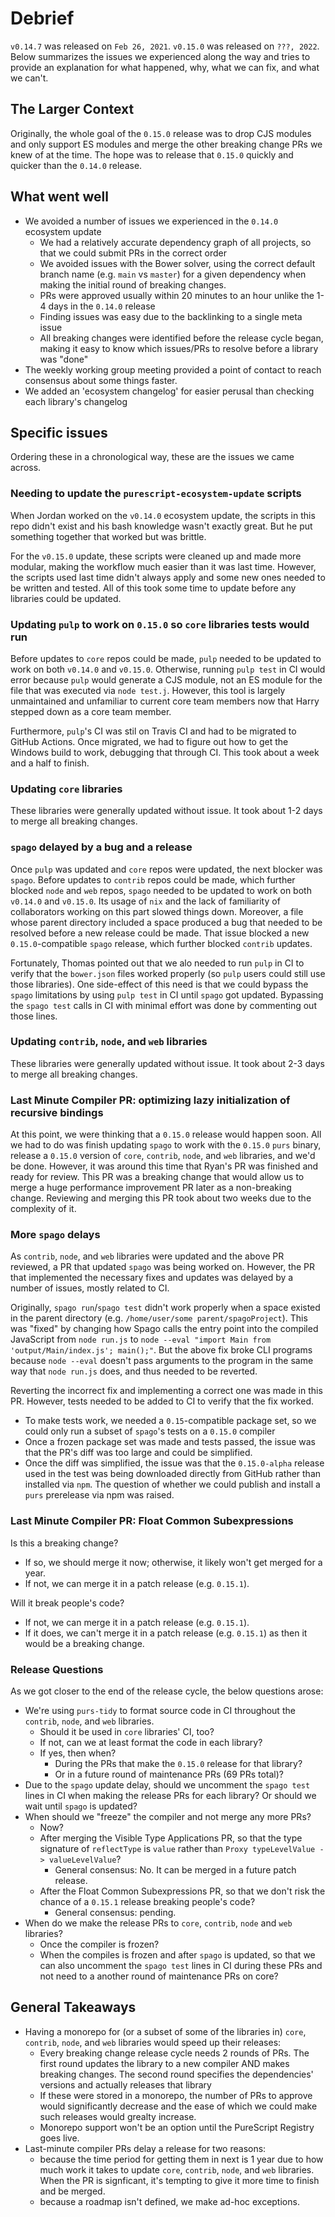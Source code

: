 # Debrief

`v0.14.7` was released on `Feb 26, 2021`. `v0.15.0` was released on `???, 2022`. Below summarizes the issues we experienced along the way and tries to provide an explanation for what happened, why, what we can fix, and what we can't.

## The Larger Context

Originally, the whole goal of the `0.15.0` release was to drop CJS modules and only support ES modules and merge the other breaking change PRs we knew of at the time. The hope was to release that `0.15.0` quickly and quicker than the `0.14.0` release.

## What went well

- We avoided a number of issues we experienced in the `0.14.0` ecosystem update
  - We had a relatively accurate dependency graph of all projects, so that we could submit PRs in the correct order
  - We avoided issues with the Bower solver, using the correct default branch name (e.g. `main` vs `master`) for a given dependency when making the initial round of breaking changes.
  - PRs were approved usually within 20 minutes to an hour unlike the 1-4 days in the `0.14.0` release
  - Finding issues was easy due to the backlinking to a single meta issue
  - All breaking changes were identified before the release cycle began, making it easy to know which issues/PRs to resolve before a library was "done"
- The weekly working group meeting provided a point of contact to reach consensus about some things faster.
- We added an 'ecosystem changelog' for easier perusal than checking each library's changelog

## Specific issues

Ordering these in a chronological way, these are the issues we came across.

### Needing to update the `purescript-ecosystem-update` scripts

When Jordan worked on the `v0.14.0` ecosystem update, the scripts in this repo didn't exist and his bash knowledge wasn't exactly great. But he put something together that worked but was brittle.

For the `v0.15.0` update, these scripts were cleaned up and made more modular, making the workflow much easier than it was last time. However, the scripts used last time didn't always apply and some new ones needed to be written and tested. All of this took some time to update before any libraries could be updated.

### Updating `pulp` to work on `0.15.0` so `core` libraries tests would run

Before updates to `core` repos could be made, `pulp` needed to be updated to work on both `v0.14.0` and `v0.15.0`. Otherwise, running `pulp test` in CI would error because `pulp` would generate a CJS module, not an ES module for the file that was executed via `node test.j`. However, this tool is largely unmaintained and unfamiliar to current core team members now that Harry stepped down as a core team member.

Furthermore, `pulp`'s CI was stil on Travis CI and had to be migrated to GitHub Actions. Once migrated, we had to figure out how to get the Windows build to work, debugging that through CI. This took about a week and a half to finish.

### Updating `core` libraries

These libraries were generally updated without issue. It took about 1-2 days to merge all breaking changes.

### `spago` delayed by a bug and a release

Once `pulp` was updated and `core` repos were updated, the next blocker was `spago`. Before updates to `contrib` repos could be made, which further blocked `node` and `web` repos, `spago` needed to be updated to work on both `v0.14.0` and `v0.15.0`. Its usage of `nix` and the lack of familiarity of collaborators working on this part slowed things down. Moreover, a file whose parent directory included a space produced a bug that needed to be resolved before a new release could be made. That issue blocked a new `0.15.0`-compatible `spago` release, which further blocked `contrib` updates.

Fortunately, Thomas pointed out that we alo needed to run `pulp` in CI to verify that the `bower.json` files worked properly (so `pulp` users could still use those libraries). One side-effect of this need is that we could bypass the `spago` limitations by using `pulp test` in CI until `spago` got updated. Bypassing the `spago test` calls in CI with minimal effort was done by commenting out those lines.

### Updating `contrib`, `node`, and `web` libraries

These libraries were generally updated without issue. It took about 2-3 days to merge all breaking changes.

### Last Minute Compiler PR: optimizing lazy initialization of recursive bindings

At this point, we were thinking that a `0.15.0` release would happen soon. All we had to do was finish updating `spago` to work with the `0.15.0` `purs` binary, release a `0.15.0` version of `core`, `contrib`, `node`, and `web` libraries, and we'd be done. However, it was around this time that Ryan's PR was finished and ready for review. This PR was a breaking change that would allow us to merge a huge performance improvement PR later as a non-breaking change. Reviewing and merging this PR took about two weeks due to the complexity of it.

### More `spago` delays

As `contrib`, `node`, and `web` libraries were updated and the above PR reviewed, a PR that updated `spago` was being worked on. However, the PR that implemented the necessary fixes and updates was delayed by a number of issues, mostly related to CI.

Originally, `spago run`/`spago test` didn't work properly when a space existed in the parent directory (e.g. `/home/user/some parent/spagoProject`). This was "fixed" by changing how Spago calls the entry point into the compiled JavaScript from `node run.js` to `node --eval "import Main from 'output/Main/index.js'; main();"`. But the above fix broke CLI programs because `node --eval` doesn't pass arguments to the program in the same way that `node run.js` does, and thus needed to be reverted.

Reverting the incorrect fix and implementing a correct one was made in this PR. However, tests needed to be added to CI to verify that the fix worked.
- To make tests work, we needed a `0.15`-compatible package set, so we could only run a subset of `spago`'s tests on a `0.15.0` compiler
- Once a frozen package set was made and tests passed, the issue was that the PR's diff was too large and could be simplified.
- Once the diff was simplified, the issue was that the `0.15.0-alpha` release used in the test was being downloaded directly from GitHub rather than installed via `npm`. The question of whether we could publish and install a `purs` prerelease via npm was raised.

### Last Minute Compiler PR: Float Common Subexpressions

Is this a breaking change?
- If so, we should merge it now; otherwise, it likely won't get merged for a year.
- If not, we can merge it in a patch release (e.g. `0.15.1`).

Will it break people's code?
- If not, we can merge it in a patch release (e.g. `0.15.1`).
- If it does, we can't merge it in a patch release (e.g. `0.15.1`) as then it would be a breaking change.

### Release Questions

As we got closer to the end of the release cycle, the below questions arose:
- We're using `purs-tidy` to format source code in CI throughout the `contrib`, `node`, and `web` libraries.
  - Should it be used in `core` libraries' CI, too?
  - If not, can we at least format the code in each library?
  - If yes, then when?
    - During the PRs that make the `0.15.0` release for that library?
    - Or in a future round of maintenance PRs (69 PRs total)?
- Due to the `spago` update delay, should we uncomment the `spago test` lines in CI when making the release PRs for each library? Or should we wait until `spago` is updated?
- When should we "freeze" the compiler and not merge any more PRs?
  - Now?
  - After merging the Visible Type Applications PR, so that the type signature of `reflectType` is `value` rather than `Proxy typeLevelValue -> valueLevelValue`?
    - General consensus: No. It can be merged in a future patch release.
  - After the Float Common Subexpressions PR, so that we don't risk the chance of a `0.15.1` release breaking people's code?
    - General consensus: pending.
- When do we make the release PRs to `core`, `contrib`, `node` and `web` libraries?
  - Once the compiler is frozen?
  - When the compiles is frozen and after `spago` is updated, so that we can also uncomment the `spago test` lines in CI during these PRs and not need to a another round of maintenance PRs on core?

## General Takeaways

- Having a monorepo for (or a subset of some of the libraries in) `core`, `contrib`, `node`, and `web` libraries would speed up their releases:
  - Every breaking change release cycle needs 2 rounds of PRs. The first round updates the library to a new compiler AND makes breaking changes. The second round specifies the dependencies' versions and actually releases that library
  - If these were stored in a monorepo, the number of PRs to approve would significantly decrease and the ease of which we could make such releases would grealty increase.
  - Monorepo support won't be an option until the PureScript Registry goes live.
- Last-minute compiler PRs delay a release for two reasons:
  - because the time period for getting them in next is 1 year due to how much work it takes to update `core`, `contrib`, `node`, and `web` libraries. When the PR is signficant, it's tempting to give it more time to finish and be merged.
  - because a roadmap isn't defined, we make ad-hoc exceptions.
